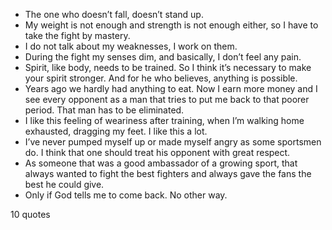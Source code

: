  - The one who doesn’t fall, doesn’t stand up.
 - My weight is not enough and strength is not enough either, so I have to take the fight by mastery.
 - I do not talk about my weaknesses, I work on them.
 - During the fight my senses dim, and basically, I don’t feel any pain.
 - Spirit, like body, needs to be trained. So I think it’s necessary to make your spirit stronger. And for he who believes, anything is possible.
 - Years ago we hardly had anything to eat. Now I earn more money and I see every opponent as a man that tries to put me back to that poorer period. That man has to be eliminated.
 - I like this feeling of weariness after training, when I’m walking home exhausted, dragging my feet. I like this a lot.
 - I’ve never pumped myself up or made myself angry as some sportsmen do. I think that one should treat his opponent with great respect.
 - As someone that was a good ambassador of a growing sport, that always wanted to fight the best fighters and always gave the fans the best he could give.
 - Only if God tells me to come back. No other way.

10 quotes